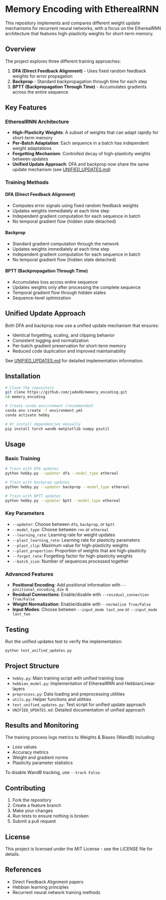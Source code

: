 # Memory Encoding with EtherealRNN

This repository implements and compares different weight update mechanisms for recurrent neural networks, with a focus on the EtherealRNN architecture that features high-plasticity weights for short-term memory.

## Overview

The project explores three different training approaches:
1. **DFA (Direct Feedback Alignment)** - Uses fixed random feedback weights for error propagation
2. **Backprop** - Standard backpropagation through time for each step
3. **BPTT (Backpropagation Through Time)** - Accumulates gradients across the entire sequence

## Key Features

### EtherealRNN Architecture
- **High-Plasticity Weights**: A subset of weights that can adapt rapidly for short-term memory
- **Per-Batch Adaptation**: Each sequence in a batch has independent weight adaptations
- **Forgetting Mechanism**: Controlled decay of high-plasticity weights between updates
- **Unified Update Approach**: DFA and backprop now share the same update mechanism (see [UNIFIED_UPDATES.md](UNIFIED_UPDATES.md))

### Training Methods

#### DFA (Direct Feedback Alignment)
- Computes error signals using fixed random feedback weights
- Updates weights immediately at each time step
- Independent gradient computation for each sequence in batch
- No temporal gradient flow (hidden state detached)

#### Backprop
- Standard gradient computation through the network
- Updates weights immediately at each time step
- Independent gradient computation for each sequence in batch
- No temporal gradient flow (hidden state detached)

#### BPTT (Backpropagation Through Time)
- Accumulates loss across entire sequence
- Updates weights only after processing the complete sequence
- Temporal gradient flow through hidden states
- Sequence-level optimization

## Unified Update Approach

Both DFA and backprop now use a unified update mechanism that ensures:
- Identical forgetting, scaling, and clipping behavior
- Consistent logging and normalization
- Per-batch gradient preservation for short-term memory
- Reduced code duplication and improved maintainability

See [UNIFIED_UPDATES.md](UNIFIED_UPDATES.md) for detailed implementation information.

## Installation

```bash
# Clone the repository
git clone https://github.com/jaded0/memory_encoding.git
cd memory_encoding

# Create conda environment (recommended)
conda env create -f environment.yml
conda activate hebby

# Or install dependencies manually
pip install torch wandb matplotlib numpy psutil
```

## Usage

### Basic Training

```bash
# Train with DFA updates
python hebby.py --updater dfa --model_type ethereal

# Train with backprop updates
python hebby.py --updater backprop --model_type ethereal

# Train with BPTT updates
python hebby.py --updater bptt --model_type ethereal
```

### Key Parameters

- `--updater`: Choose between `dfa`, `backprop`, or `bptt`
- `--model_type`: Choose between `rnn` or `ethereal`
- `--learning_rate`: Learning rate for weight updates
- `--plast_learning_rate`: Learning rate for plasticity parameters
- `--plast_clip`: Maximum value for high-plasticity weights
- `--plast_proportion`: Proportion of weights that are high-plasticity
- `--forget_rate`: Forgetting factor for high-plasticity weights
- `--batch_size`: Number of sequences processed together

### Advanced Features

- **Positional Encoding**: Add positional information with `--positional_encoding_dim N`
- **Residual Connections**: Enable/disable with `--residual_connection True/False`
- **Weight Normalization**: Enable/disable with `--normalize True/False`
- **Input Modes**: Choose between `--input_mode last_one` or `--input_mode last_two`

## Testing

Run the unified updates test to verify the implementation:

```bash
python test_unified_updates.py
```

## Project Structure

- `hebby.py`: Main training script with unified training loop
- `hebbian_model.py`: Implementation of EtherealRNN and HebbianLinear layers
- `preprocess.py`: Data loading and preprocessing utilities
- `utils.py`: Helper functions and utilities
- `test_unified_updates.py`: Test script for unified update approach
- `UNIFIED_UPDATES.md`: Detailed documentation of unified approach

## Results and Monitoring

The training process logs metrics to Weights & Biases (WandB) including:
- Loss values
- Accuracy metrics
- Weight and gradient norms
- Plasticity parameter statistics

To disable WandB tracking, use `--track False`.

## Contributing

1. Fork the repository
2. Create a feature branch
3. Make your changes
4. Run tests to ensure nothing is broken
5. Submit a pull request

## License

This project is licensed under the MIT License - see the LICENSE file for details.

## References

- Direct Feedback Alignment papers
- Hebbian learning principles
- Recurrent neural network training methods
